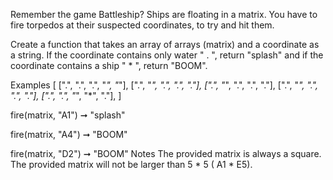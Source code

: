 Remember the game Battleship? Ships are floating in a matrix. You have to fire torpedos at their suspected coordinates, to try and hit them.

Create a function that takes an array of arrays (matrix) and a coordinate as a string. If the coordinate contains only water " . ", return "splash" and if the coordinate contains a ship " * ", return "BOOM".

Examples
[
  [".", ".", ".", "*", "*"],
  [".", "*", ".", ".", "."],
  [".", "*", ".", ".", "."],
  [".", "*", ".", ".", "."],
  [".", ".", "*", "*", "."],
]

fire(matrix, "A1") ➞ "splash"

fire(matrix, "A4") ➞ "BOOM"

fire(matrix, "D2") ➞ "BOOM"
Notes
The provided matrix is always a square.
The provided matrix will not be larger than 5 * 5 ( A1 * E5).